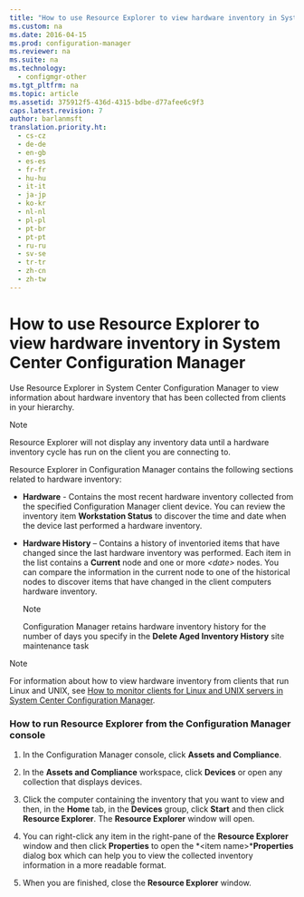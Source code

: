 ```yaml
---
title: "How to use Resource Explorer to view hardware inventory in System Center Configuration Manager"
ms.custom: na
ms.date: 2016-04-15
ms.prod: configuration-manager
ms.reviewer: na
ms.suite: na
ms.technology:
  - configmgr-other
ms.tgt_pltfrm: na
ms.topic: article
ms.assetid: 375912f5-436d-4315-bdbe-d77afee6c9f3
caps.latest.revision: 7
author: barlanmsft
translation.priority.ht:
  - cs-cz
  - de-de
  - en-gb
  - es-es
  - fr-fr
  - hu-hu
  - it-it
  - ja-jp
  - ko-kr
  - nl-nl
  - pl-pl
  - pt-br
  - pt-pt
  - ru-ru
  - sv-se
  - tr-tr
  - zh-cn
  - zh-tw
---
```

# How to use Resource Explorer to view hardware inventory in System Center Configuration Manager
Use Resource Explorer in System Center Configuration Manager to view information about hardware inventory that has been collected from clients in your hierarchy.  

> [!NOTE]  
>  Resource Explorer will not display any inventory data until a hardware inventory cycle has run on the client you are connecting to.  

 Resource Explorer in Configuration Manager contains the following sections related to hardware inventory:  

-   **Hardware** - Contains the most recent hardware inventory collected from the specified Configuration Manager client device. You can review the inventory item **Workstation Status** to discover the time and date when the device last performed a hardware inventory.  

-   **Hardware History** – Contains a history of inventoried items that have changed since the last hardware inventory was performed. Each item in the list contains a **Current** node and one or more *<date\>* nodes. You can compare the information in the current node to one of the historical nodes to discover items that have changed in the client computers hardware inventory.  

    > [!NOTE]  
    >  Configuration Manager retains hardware inventory history for the number of days you specify in the **Delete Aged Inventory History** site maintenance task  

> [!NOTE]  
>  For information about how to view hardware inventory from clients that run Linux and UNIX, see [How to monitor clients for Linux and UNIX servers in System Center Configuration Manager](../../../../core/clients/manage/monitor-clients-for-linux-and-unix-servers.md).  

### How to run Resource Explorer from the Configuration Manager console  

1.  In the Configuration Manager console, click **Assets and Compliance**.  

2.  In the **Assets and Compliance** workspace, click **Devices** or open any collection that displays devices.  

3.  Click the computer containing the inventory that you want to view and then, in the **Home** tab, in the **Devices** group, click **Start** and then click **Resource Explorer**. The **Resource Explorer** window will open.  

4.  You can right-click any item in the right-pane of the **Resource Explorer** window and then click **Properties** to open the *<item name\>***Properties** dialog box which can help you to view the collected inventory information in a more readable format.  

5.  When you are finished, close the **Resource Explorer** window.  
